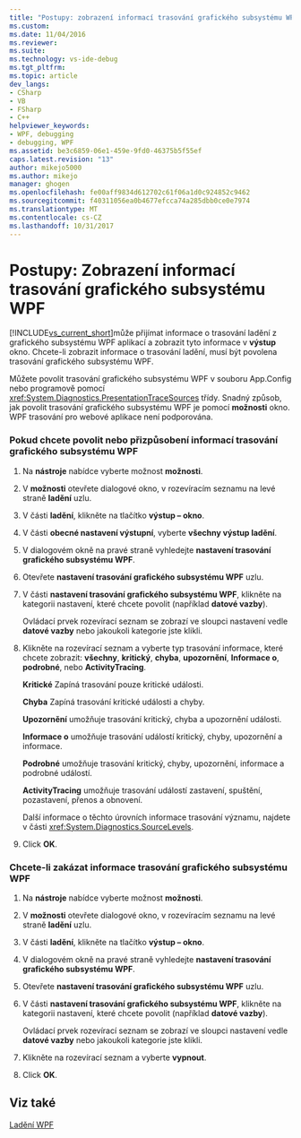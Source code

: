 ```yaml
---
title: "Postupy: zobrazení informací trasování grafického subsystému WPF | Microsoft Docs"
ms.custom: 
ms.date: 11/04/2016
ms.reviewer: 
ms.suite: 
ms.technology: vs-ide-debug
ms.tgt_pltfrm: 
ms.topic: article
dev_langs:
- CSharp
- VB
- FSharp
- C++
helpviewer_keywords:
- WPF, debugging
- debugging, WPF
ms.assetid: be3c6859-06e1-459e-9fd0-46375b5f55ef
caps.latest.revision: "13"
author: mikejo5000
ms.author: mikejo
manager: ghogen
ms.openlocfilehash: fe00aff9834d612702c61f06a1d0c924852c9462
ms.sourcegitcommit: f40311056ea0b4677efcca74a285dbb0ce0e7974
ms.translationtype: MT
ms.contentlocale: cs-CZ
ms.lasthandoff: 10/31/2017
---
```

# <a name="how-to-display-wpf-trace-information"></a>Postupy: Zobrazení informací trasování grafického subsystému WPF
[!INCLUDE[vs_current_short](../code-quality/includes/vs_current_short_md.md)]může přijímat informace o trasování ladění z grafického subsystému WPF aplikací a zobrazit tyto informace v **výstup** okno. Chcete-li zobrazit informace o trasování ladění, musí být povolena trasování grafického subsystému WPF.  
  
 Můžete povolit trasování grafického subsystému WPF v souboru App.Config nebo programově pomocí <xref:System.Diagnostics.PresentationTraceSources> třídy. Snadný způsob, jak povolit trasování grafického subsystému WPF je pomocí **možnosti** okno. WPF trasování pro webové aplikace není podporována.  
  
### <a name="to-enable-or-customize-wpf-trace-information"></a>Pokud chcete povolit nebo přizpůsobení informací trasování grafického subsystému WPF  
  
1.  Na **nástroje** nabídce vyberte možnost **možnosti**.  
  
2.  V **možnosti** otevřete dialogové okno, v rozevíracím seznamu na levé straně **ladění** uzlu.  
  
3.  V části **ladění**, klikněte na tlačítko **výstup – okno**.  
  
4.  V části **obecné nastavení výstupní**, vyberte **všechny výstup ladění**.  
  
5.  V dialogovém okně na pravé straně vyhledejte **nastavení trasování grafického subsystému WPF**.  
  
6.  Otevřete **nastavení trasování grafického subsystému WPF** uzlu.  
  
7.  V části **nastavení trasování grafického subsystému WPF**, klikněte na kategorii nastavení, které chcete povolit (například **datové vazby**).  
  
     Ovládací prvek rozevírací seznam se zobrazí ve sloupci nastavení vedle **datové vazby** nebo jakoukoli kategorie jste klikli.  
  
8.  Klikněte na rozevírací seznam a vyberte typ trasování informace, které chcete zobrazit: **všechny**, **kritický**, **chyba**, **upozornění**,  **Informace o**, **podrobné**, nebo **ActivityTracing**.  
  
     **Kritické** Zapíná trasování pouze kritické události.  
  
     **Chyba** Zapíná trasování kritické události a chyby.  
  
     **Upozornění** umožňuje trasování kritický, chyba a upozornění události.  
  
     **Informace o** umožňuje trasování událostí kritický, chyby, upozornění a informace.  
  
     **Podrobné** umožňuje trasování kritický, chyby, upozornění, informace a podrobné událostí.  
  
     **ActivityTracing** umožňuje trasování událostí zastavení, spuštění, pozastavení, přenos a obnovení.  
  
     Další informace o těchto úrovních informace trasování významu, najdete v části <xref:System.Diagnostics.SourceLevels>.  
  
9. Click **OK**.  
  
### <a name="to-disable-wpf-trace-information"></a>Chcete-li zakázat informace trasování grafického subsystému WPF  
  
1.  Na **nástroje** nabídce vyberte možnost **možnosti**.  
  
2.  V **možnosti** otevřete dialogové okno, v rozevíracím seznamu na levé straně **ladění** uzlu.  
  
3.  V části **ladění**, klikněte na tlačítko **výstup – okno**.  
  
4.  V dialogovém okně na pravé straně vyhledejte **nastavení trasování grafického subsystému WPF**.  
  
5.  Otevřete **nastavení trasování grafického subsystému WPF** uzlu.  
  
6.  V části **nastavení trasování grafického subsystému WPF**, klikněte na kategorii nastavení, které chcete povolit (například **datové vazby**).  
  
     Ovládací prvek rozevírací seznam se zobrazí ve sloupci nastavení vedle **datové vazby** nebo jakoukoli kategorie jste klikli.  
  
7.  Klikněte na rozevírací seznam a vyberte **vypnout**.  
  
8.  Click **OK**.  
  
## <a name="see-also"></a>Viz také  
 [Ladění WPF](../debugger/debugging-wpf.md)